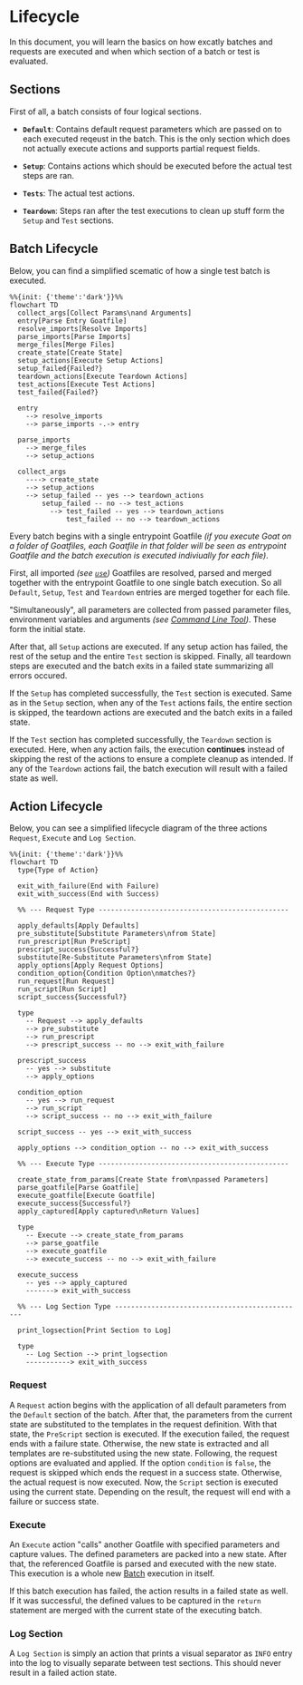 # Lifecycle

In this document, you will learn the basics on how excatly batches and requests are executed and when which section of a batch or test is evaluated.

## Sections

First of all, a batch consists of four logical sections.

- **`Default`**: Contains default request parameters which are passed on to each executed reqeust in the batch. This is the only section which does not actually execute actions and supports partial request fields.

- **`Setup`**: Contains actions which should be executed before the actual test steps are ran.

- **`Tests`**: The actual test actions.

- **`Teardown`**: Steps ran after the test executions to clean up stuff form the `Setup` and `Test` sections.

## Batch Lifecycle

Below, you can find a simplified scematic of how a single test batch is executed.

```mermaid
%%{init: {'theme':'dark'}}%%
flowchart TD
  collect_args[Collect Params\nand Arguments]
  entry[Parse Entry Goatfile]
  resolve_imports[Resolve Imports]
  parse_imports[Parse Imports]
  merge_files[Merge Files]
  create_state[Create State]
  setup_actions[Execute Setup Actions]
  setup_failed{Failed?}
  teardown_actions[Execute Teardown Actions]
  test_actions[Execute Test Actions]
  test_failed{Failed?}

  entry
    --> resolve_imports
    --> parse_imports -.-> entry
  
  parse_imports
    --> merge_files
    --> setup_actions

  collect_args 
    ----> create_state
    --> setup_actions
    --> setup_failed -- yes --> teardown_actions
        setup_failed -- no --> test_actions
          --> test_failed -- yes --> teardown_actions
              test_failed -- no --> teardown_actions
```

Every batch begins with a single entrypoint Goatfile *(if you execute Goat on a folder of Goatfiles, each Goatfile in that folder will be seen as entrypoint Goatfile and the batch execution is executed indiviually for each file)*. 

First, all imported *(see [`use`](../goatfile/import-statement.md))* Goatfiles are resolved, parsed and merged together with the entrypoint Goatfile to one single batch execution. So all `Default`, `Setup`, `Test` and `Teardown` entries are merged together for each file.

"Simultaneously", all parameters are collected from passed parameter files, environment variables and arguments *(see [Command Line Tool](../command-line-tool/index.md#flags))*. These form the initial state.

After that, all `Setup` actions are executed. If any setup action has failed, the rest of the setup and the entire `Test` section is skipped. Finally, all teardown steps are executed and the batch exits in a failed state summarizing all errors occured.

If the `Setup` has completed successfully, the `Test` section is executed. Same as in the `Setup` section, when any of the `Test` actions fails, the entire section is skipped, the teardown actions are executed and the batch exits in a failed state.

If the `Test` section has completed successfully, the `Teardown` section is executed. Here, when any action fails, the execution **continues** instead of skipping the rest of the actions to ensure a complete cleanup as intended. If any of the `Teardown` actions fail, the batch execution will result with a failed state as well.

## Action Lifecycle

Below, you can see a simplified lifecycle diagram of the three actions `Request`, `Execute` and `Log Section`.

```mermaid
%%{init: {'theme':'dark'}}%%
flowchart TD
  type{Type of Action}

  exit_with_failure(End with Failure)
  exit_with_success(End with Success)

  %% --- Request Type -----------------------------------------------

  apply_defaults[Apply Defaults]
  pre_substitute[Substitute Parameters\nfrom State]
  run_prescript[Run PreScript]
  prescript_success{Successful?}
  substitute[Re-Substitute Parameters\nfrom State]
  apply_options[Apply Request Options]
  condition_option{Condition Option\nmatches?}
  run_request[Run Request]
  run_script[Run Script]
  script_success{Successful?}

  type 
    -- Request --> apply_defaults
    --> pre_substitute
    --> run_prescript
    --> prescript_success -- no --> exit_with_failure
  
  prescript_success 
    -- yes --> substitute
    --> apply_options
  
  condition_option
    -- yes --> run_request
    --> run_script
    --> script_success -- no --> exit_with_failure

  script_success -- yes --> exit_with_success

  apply_options --> condition_option -- no --> exit_with_success

  %% --- Execute Type -----------------------------------------------

  create_state_from_params[Create State from\npassed Parameters]
  parse_goatfile[Parse Goatfile]
  execute_goatfile[Execute Goatfile]
  execute_success{Successful?}
  apply_captured[Apply captured\nReturn Values]

  type
    -- Execute --> create_state_from_params
    --> parse_goatfile
    --> execute_goatfile
    --> execute_success -- no --> exit_with_failure

  execute_success
    -- yes --> apply_captured
    -------> exit_with_success
    
  %% --- Log Section Type -----------------------------------------------

  print_logsection[Print Section to Log]

  type
    -- Log Section --> print_logsection 
    -----------> exit_with_success
```

### Request

A `Request` action begins with the application of all default parameters from the `Default` section of the batch. After that, the parameters from the current state are substituted to the templates in the request definition. With that state, the `PreScript` section is executed. If the execution failed, the request ends with a failure state. Otherwise, the new state is extracted and all templates are re-substituted using the new state. Following, the request options are evaluated and applied. If the option `condition` is `false`, the request is skipped which ends the request in a success state. Otherwise, the actual request is now executed. Now, the `Script` section is executed using the current state. Depending on the result, the request will end with a failure or success state.

### Execute

An `Execute` action "calls" another Goatfile with specified parameters and capture values. The defined parameters are packed into a new state. After that, the referenced Goatfile is parsed and executed with the new state. This execution is a whole new [Batch](#batch-lifecycle) execution in itself.

If this batch execution has failed, the action results in a failed state as well. If it was successful, the defined values to be captured in the `return` statement are merged with the current state of the executing batch.

### Log Section

A `Log Section` is simply an action that prints a visual separator as `INFO` entry into the log to visually separate between test sections. This should never result in a failed action state.
